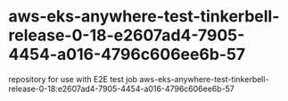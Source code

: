 # aws-eks-anywhere-test-tinkerbell-release-0-18-e2607ad4-7905-4454-a016-4796c606ee6b-57
repository for use with E2E test job aws-eks-anywhere-test-tinkerbell-release-0-18:e2607ad4-7905-4454-a016-4796c606ee6b-57
